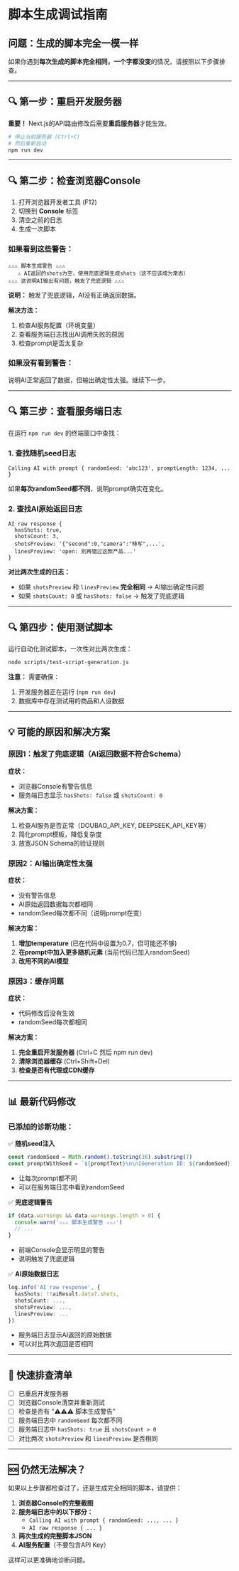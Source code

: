 # 脚本生成调试指南

## 问题：生成的脚本完全一模一样

如果你遇到**每次生成的脚本完全相同，一个字都没变**的情况，请按照以下步骤排查。

---

## 🔍 第一步：重启开发服务器

**重要！** Next.js的API路由修改后需要**重启服务器**才能生效。

```bash
# 停止当前服务器 (Ctrl+C)
# 然后重新启动
npm run dev
```

---

## 🔍 第二步：检查浏览器Console

1. 打开浏览器开发者工具 (F12)
2. 切换到 **Console** 标签
3. 清空之前的日志
4. 生成一次脚本

### 如果看到这些警告：

```
⚠️⚠️⚠️ 脚本生成警告 ⚠️⚠️⚠️
   ⚠️ AI返回的shots为空，使用兜底逻辑生成shots（这不应该成为常态）
⚠️⚠️⚠️ 这说明AI输出有问题，触发了兜底逻辑 ⚠️⚠️⚠️
```

**说明：** 触发了兜底逻辑，AI没有正确返回数据。

**解决方法：**
1. 检查AI服务配置（环境变量）
2. 查看服务端日志找出AI调用失败的原因
3. 检查prompt是否太复杂

### 如果没有看到警告：

说明AI正常返回了数据，但输出确定性太强。继续下一步。

---

## 🔍 第三步：查看服务端日志

在运行 `npm run dev` 的终端窗口中查找：

### 1. 查找随机seed日志
```
Calling AI with prompt { randomSeed: 'abc123', promptLength: 1234, ... }
```

如果**每次randomSeed都不同**，说明prompt确实在变化。

### 2. 查找AI原始返回日志
```
AI raw response { 
  hasShots: true, 
  shotsCount: 3, 
  shotsPreview: '{"second":0,"camera":"特写",...', 
  linesPreview: 'open: 别再错过这款产品...' 
}
```

**对比两次生成的日志：**
- 如果 `shotsPreview` 和 `linesPreview` **完全相同** → AI输出确定性问题
- 如果 `shotsCount: 0` 或 `hasShots: false` → 触发了兜底逻辑

---

## 🔍 第四步：使用测试脚本

运行自动化测试脚本，一次性对比两次生成：

```bash
node scripts/test-script-generation.js
```

**注意：** 需要确保：
1. 开发服务器正在运行 (`npm run dev`)
2. 数据库中存在测试用的商品和人设数据

---

## 💡 可能的原因和解决方案

### 原因1：触发了兜底逻辑（AI返回数据不符合Schema）

**症状：**
- 浏览器Console有警告信息
- 服务端日志显示 `hasShots: false` 或 `shotsCount: 0`

**解决方案：**
1. 检查AI服务是否正常（DOUBAO_API_KEY, DEEPSEEK_API_KEY等）
2. 简化prompt模板，降低复杂度
3. 放宽JSON Schema的验证规则

### 原因2：AI输出确定性太强

**症状：**
- 没有警告信息
- AI原始返回数据每次都相同
- randomSeed每次都不同（说明prompt在变）

**解决方案：**
1. **增加temperature** (已在代码中设置为0.7，但可能还不够)
2. **在prompt中加入更多随机元素** (当前代码已加入randomSeed)
3. **改用不同的AI模型**

### 原因3：缓存问题

**症状：**
- 代码修改后没有生效
- randomSeed每次都相同

**解决方案：**
1. **完全重启开发服务器** (Ctrl+C 然后 npm run dev)
2. **清除浏览器缓存** (Ctrl+Shift+Del)
3. **检查是否有代理或CDN缓存**

---

## 📊 最新代码修改

### 已添加的诊断功能：

✅ **随机seed注入**
```typescript
const randomSeed = Math.random().toString(36).substring(7)
const promptWithSeed = `${promptText}\n\n[Generation ID: ${randomSeed}]`
```
- 让每次prompt都不同
- 可以在服务端日志中看到randomSeed

✅ **兜底逻辑警告**
```typescript
if (data.warnings && data.warnings.length > 0) {
  console.warn('⚠️⚠️⚠️ 脚本生成警告 ⚠️⚠️⚠️')
  // ...
}
```
- 前端Console会显示明显的警告
- 说明触发了兜底逻辑

✅ **AI原始数据日志**
```typescript
log.info('AI raw response', { 
  hasShots: !!aiResult.data?.shots,
  shotsCount: ...,
  shotsPreview: ...,
  linesPreview: ...
})
```
- 服务端日志显示AI返回的原始数据
- 可以对比两次返回是否相同

---

## 🎯 快速排查清单

- [ ] 已重启开发服务器
- [ ] 浏览器Console清空并重新测试
- [ ] 检查是否有 "⚠️⚠️⚠️ 脚本生成警告"
- [ ] 服务端日志中 `randomSeed` 每次都不同
- [ ] 服务端日志中 `hasShots: true` 且 `shotsCount > 0`
- [ ] 对比两次 `shotsPreview` 和 `linesPreview` 是否相同

---

## 🆘 仍然无法解决？

如果以上步骤都检查过了，还是生成完全相同的脚本，请提供：

1. **浏览器Console的完整截图**
2. **服务端日志中的以下部分：**
   - `Calling AI with prompt { randomSeed: ..., ... }`
   - `AI raw response { ... }`
3. **两次生成的完整脚本JSON**
4. **AI服务配置**（不要包含API Key）

这样可以更准确地诊断问题。


